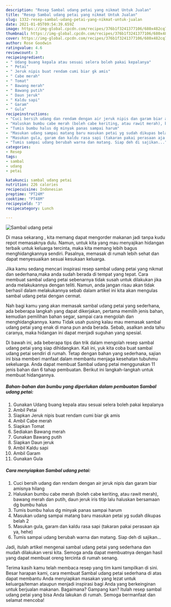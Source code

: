 ```yaml
---
description: "Resep Sambal udang petai yang nikmat Untuk Jualan"
title: "Resep Sambal udang petai yang nikmat Untuk Jualan"
slug: 1332-resep-sambal-udang-petai-yang-nikmat-untuk-jualan
date: 2021-01-05T09:54:39.659Z
image: https://img-global.cpcdn.com/recipes/376b1f3241377106/680x482cq70/sambal-udang-petai-foto-resep-utama.jpg
thumbnail: https://img-global.cpcdn.com/recipes/376b1f3241377106/680x482cq70/sambal-udang-petai-foto-resep-utama.jpg
cover: https://img-global.cpcdn.com/recipes/376b1f3241377106/680x482cq70/sambal-udang-petai-foto-resep-utama.jpg
author: Rose Goodwin
ratingvalue: 4.6
reviewcount: 3
recipeingredient:
- " Udang buang kepala atau sesuai selera boleh pakai kepalanya"
- " Petai"
- " Jeruk nipis buat rendam cumi biar gk amis"
- " Cabe merah"
- " Tomat"
- " Bawang merah"
- " Bawang putih"
- " Daun jeruk"
- " Kaldu sapi"
- " Garam"
- " Gula"
recipeinstructions:
- "Cuci bersih udang dan rendam dengan air jeruk nipis dan garam biar amisnya hilang"
- "Haluskan bumbu cabe merah (boleh cabe keriting, atau rawit merah), bawang merah dan putih, daun jeruk iris titip lalu haluskan bersamaan dg bumbu halus"
- "Tumis bumbu halus dg minyak panas sampai harum"
- "Masukan udang sampai matang baru masukan petai yg sudah dikupas belah 2"
- "Masukan gula, garam dan kaldu rasa sapi (takaran pakai perasaan aja ya, hehe)"
- "Tumis sampai udang berubah warna dan matang. Siap deh di sajikan..."
categories:
- Resep
tags:
- sambal
- udang
- petai

katakunci: sambal udang petai 
nutrition: 226 calories
recipecuisine: Indonesian
preptime: "PT24M"
cooktime: "PT48M"
recipeyield: "3"
recipecategory: Lunch

---
```



![Sambal udang petai](https://img-global.cpcdn.com/recipes/376b1f3241377106/680x482cq70/sambal-udang-petai-foto-resep-utama.jpg)

Di masa  sekarang , kita memang dapat mengorder makanan jadi tanpa kudu repot memasaknya dulu. Namun, untuk kita yang mau menyajikan hidangan terbaik untuk keluarga tercinta, maka kita memang lebih bagus menghidangkannya sendiri. Pasalnya, memasak di rumah lebih sehat dan dapat menyesuaikan sesuai kesukaan keluarga.

Jika kamu sedang mencari inspirasi resep sambal udang petai yang nikmat dan sederhana,maka anda sudah berada di tempat yang tepat. Cara membuat sambal udang petai  sebenarnya tidak susah untuk dilakukan jika anda melakukannya dengan teliti. Namun, anda jangan risau akan tidak berhasil dalam melakukannya 
sebab dalam artikel ini kita akan mengulas sambal udang petai dengan cermat.  



Nah bagi kamu yang akan memasak sambal udang petai yang sederhana, ada beberapa langkah yang dapat dikerjakan, pertama memilih jenis bahan, kemudian pemilihan bahan segar, sampai cara mengolah dan menghidangkannya. kamu Tidak usah pusing kalau mau memasak sambal udang petai yang enak di mana pun anda berada. Sebab, asalkan anda  tahu caranya, maka hidangan ini dapat menjadi suguhan yang spesial.

Di bawah ini, ada beberapa tips dan trik dalam mengolah resep sambal udang petai yang siap dihidangkan. Kali ini, yuk kita coba buat sambal udang petai sendiri di rumah. Tetap dengan bahan yang sederhana, sajian ini bisa memberi manfaat dalam membantu menjaga kesehatan tubuhmu sekeluarga. Anda dapat membuat Sambal udang petai menggunakan 11 jenis bahan dan 6 tahap pembuatan. Berikut ini langkah-langkah untuk membuat hidangannya.

<!--inarticleads1-->

##### Bahan-bahan dan bumbu yang diperlukan dalam pembuatan Sambal udang petai:

1. Gunakan  Udang buang kepala atau sesuai selera boleh pakai kepalanya
1. Ambil  Petai
1. Siapkan  Jeruk nipis buat rendam cumi biar gk amis
1. Ambil  Cabe merah
1. Siapkan  Tomat
1. Sediakan  Bawang merah
1. Gunakan  Bawang putih
1. Siapkan  Daun jeruk
1. Ambil  Kaldu sapi
1. Ambil  Garam
1. Gunakan  Gula




<!--inarticleads2-->

##### Cara menyiapkan Sambal udang petai:

1. Cuci bersih udang dan rendam dengan air jeruk nipis dan garam biar amisnya hilang
1. Haluskan bumbu cabe merah (boleh cabe keriting, atau rawit merah), bawang merah dan putih, daun jeruk iris titip lalu haluskan bersamaan dg bumbu halus
1. Tumis bumbu halus dg minyak panas sampai harum
1. Masukan udang sampai matang baru masukan petai yg sudah dikupas belah 2
1. Masukan gula, garam dan kaldu rasa sapi (takaran pakai perasaan aja ya, hehe)
1. Tumis sampai udang berubah warna dan matang. Siap deh di sajikan...




Jadi, itulah artikel mengenai  sambal udang petai  yang sederhana dan mudah dilakukan versi kita. Semoga anda dapat membuatnya dengan hasil yang dapat membuat oreng tercinta di rumah senang. 

Terima kasih kamu telah membaca resep yang tim kami tampilkan di sini. Besar harapan kami, cara membuat  Sambal udang petai sederhana di atas dapat membantu Anda menyiapkan masakan yang lezat untuk keluarga/teman ataupun menjadi inspirasi bagi Anda yang berkeinginan untuk berjualan makanan. Bagaimana? Gampang kan? Itulah resep sambal udang petai yang bisa Anda lakukan di rumah. Semoga bermanfaat dan selamat mencoba!

